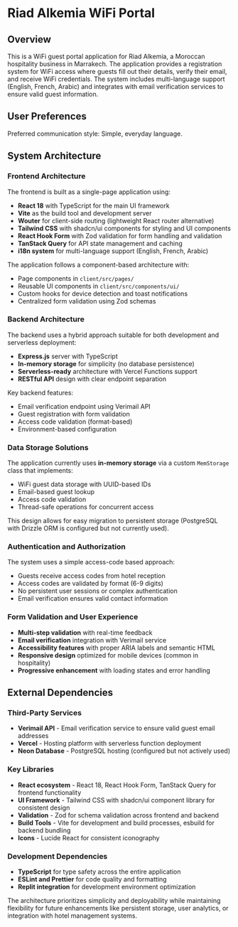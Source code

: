 # Riad Alkemia WiFi Portal

## Overview

This is a WiFi guest portal application for Riad Alkemia, a Moroccan hospitality business in Marrakech. The application provides a registration system for WiFi access where guests fill out their details, verify their email, and receive WiFi credentials. The system includes multi-language support (English, French, Arabic) and integrates with email verification services to ensure valid guest information.

## User Preferences

Preferred communication style: Simple, everyday language.

## System Architecture

### Frontend Architecture

The frontend is built as a single-page application using:
- **React 18** with TypeScript for the main UI framework
- **Vite** as the build tool and development server
- **Wouter** for client-side routing (lightweight React router alternative)
- **Tailwind CSS** with shadcn/ui components for styling and UI components
- **React Hook Form** with Zod validation for form handling and validation
- **TanStack Query** for API state management and caching
- **i18n system** for multi-language support (English, French, Arabic)

The application follows a component-based architecture with:
- Page components in `client/src/pages/`
- Reusable UI components in `client/src/components/ui/`
- Custom hooks for device detection and toast notifications
- Centralized form validation using Zod schemas

### Backend Architecture

The backend uses a hybrid approach suitable for both development and serverless deployment:
- **Express.js** server with TypeScript
- **In-memory storage** for simplicity (no database persistence)
- **Serverless-ready** architecture with Vercel Functions support
- **RESTful API** design with clear endpoint separation

Key backend features:
- Email verification endpoint using Verimail API
- Guest registration with form validation
- Access code validation (format-based)
- Environment-based configuration

### Data Storage Solutions

The application currently uses **in-memory storage** via a custom `MemStorage` class that implements:
- WiFi guest data storage with UUID-based IDs
- Email-based guest lookup
- Access code validation
- Thread-safe operations for concurrent access

This design allows for easy migration to persistent storage (PostgreSQL with Drizzle ORM is configured but not currently used).

### Authentication and Authorization

The system uses a simple access-code based approach:
- Guests receive access codes from hotel reception
- Access codes are validated by format (6-9 digits)
- No persistent user sessions or complex authentication
- Email verification ensures valid contact information

### Form Validation and User Experience

- **Multi-step validation** with real-time feedback
- **Email verification** integration with Verimail service
- **Accessibility features** with proper ARIA labels and semantic HTML
- **Responsive design** optimized for mobile devices (common in hospitality)
- **Progressive enhancement** with loading states and error handling

## External Dependencies

### Third-Party Services
- **Verimail API** - Email verification service to ensure valid guest email addresses
- **Vercel** - Hosting platform with serverless function deployment
- **Neon Database** - PostgreSQL hosting (configured but not actively used)

### Key Libraries
- **React ecosystem** - React 18, React Hook Form, TanStack Query for frontend functionality
- **UI Framework** - Tailwind CSS with shadcn/ui component library for consistent design
- **Validation** - Zod for schema validation across frontend and backend
- **Build Tools** - Vite for development and build processes, esbuild for backend bundling
- **Icons** - Lucide React for consistent iconography

### Development Dependencies
- **TypeScript** for type safety across the entire application
- **ESLint and Prettier** for code quality and formatting
- **Replit integration** for development environment optimization

The architecture prioritizes simplicity and deployability while maintaining flexibility for future enhancements like persistent storage, user analytics, or integration with hotel management systems.